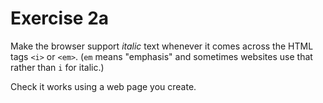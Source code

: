# Exercise 2a

Make the browser support _italic_ text whenever it comes across the
HTML tags `<i>` or `<em>`. (`em` means "emphasis" and sometimes websites
use that rather than `i` for italic.)

Check it works using a web page you create.
